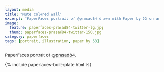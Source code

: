 ```yaml
---
layout: media
title: "Mute colored wall"
excerpt: "PaperFaces portrait of @prasad84 drawn with Paper by 53 on an iPad."
image: 
  feature: paperfaces-prasad84-twitter-lg.jpg
  thumb: paperfaces-prasad84-twitter-150.jpg
category: paperfaces
tags: [portrait, illustration, paper by 53]
---
```


PaperFaces portrait of [@prasad84](http://twitter.com/prasad84).

{% include paperfaces-boilerplate.html %}